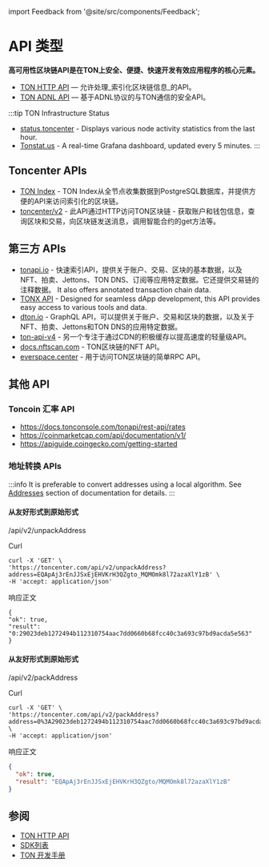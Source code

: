 import Feedback from '@site/src/components/Feedback';

# API 类型

**高可用性区块链API是在TON上安全、便捷、快速开发有效应用程序的核心元素。**

- [TON HTTP API](/develop/dapps/apis/toncenter) — 允许处理_索引化区块链信息_的API。
- [TON ADNL API](/develop/dapps/apis/adnl) — 基于ADNL协议的与TON通信的安全API。

:::tip TON Infrastructure Status

- [status.toncenter](https://status.toncenter.com/) - Displays various node activity statistics from the last hour.
- [Tonstat.us](https://tonstat.us/) - A real-time Grafana dashboard, updated every 5 minutes.
  :::

## Toncenter APIs

- [TON Index](https://toncenter.com/api/v3/) - TON Index从全节点收集数据到PostgreSQL数据库，并提供方便的API来访问索引化的区块链。
- [toncenter/v2](https://toncenter.com/) - 此API通过HTTP访问TON区块链 - 获取账户和钱包信息，查询区块和交易，向区块链发送消息，调用智能合约的get方法等。

## 第三方 APIs

- [tonapi.io](https://docs.tonconsole.com/tonapi/api-v2) - 快速索引API，提供关于账户、交易、区块的基本数据，以及NFT、拍卖、Jettons、TON DNS、订阅等应用特定数据。它还提供交易链的注释数据。 It also offers annotated transaction chain data.
- [TONX API](https://docs.tonxapi.com/) - Designed for seamless dApp development, this API provides easy access to various tools and data.
- [dton.io](https://dton.io/graphql/) - GraphQL API，可以提供关于账户、交易和区块的数据，以及关于NFT、拍卖、Jettons和TON DNS的应用特定数据。
- [ton-api-v4](https://mainnet-v4.tonhubapi.com) - 另一个专注于通过CDN的积极缓存以提高速度的轻量级API。
- [docs.nftscan.com](https://docs.nftscan.com/reference/ton/model/asset-model) - TON区块链的NFT API。
- [everspace.center](https://everspace.center/toncoin) - 用于访问TON区块链的简单RPC API。

## 其他 API

### Toncoin 汇率 API

- https://docs.tonconsole.com/tonapi/rest-api/rates
- https://coinmarketcap.com/api/documentation/v1/
- https://apiguide.coingecko.com/getting-started

### 地址转换 APIs

:::info
It is preferable to convert addresses using a local algorithm. See [Addresses](/v3/documentation/smart-contracts/addresses) section of documentation for details.
:::

#### 从友好形式到原始形式

/api/v2/unpackAddress

Curl

```curl
curl -X 'GET' \
'https://toncenter.com/api/v2/unpackAddress?address=EQApAj3rEnJJSxEjEHVKrH3QZgto_MQMOmk8l72azaXlY1zB' \
-H 'accept: application/json'
```

响应正文

```curl
{
"ok": true,
"result": "0:29023deb1272494b112310754aac7dd0660b68fcc40c3a693c97bd9acda5e563"
}
```

#### 从友好形式到原始形式

/api/v2/packAddress

Curl

```curl
curl -X 'GET' \
'https://toncenter.com/api/v2/packAddress?address=0%3A29023deb1272494b112310754aac7dd0660b68fcc40c3a693c97bd9acda5e563' \
-H 'accept: application/json'
```

响应正文

```json
{
  "ok": true,
  "result": "EQApAj3rEnJJSxEjEHVKrH3QZgto/MQMOmk8l72azaXlY1zB"
}
```

## 参阅

- [TON HTTP API](/develop/dapps/apis/toncenter)
- [SDK列表](/develop/dapps/apis/sdk)
- [TON 开发手册](/develop/dapps/cookbook)

<Feedback />

